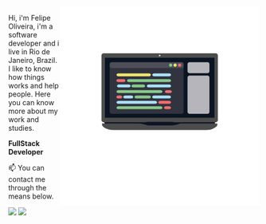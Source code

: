 <!--### Hi there 👋


**felipe-b-oliveira/felipe-b-oliveira** is a ✨ _special_ ✨ repository because its `README.md` (this file) appears on your GitHub profile.

Here are some ideas to get you started:

- 🔭 I’m currently working on ...
- 🌱 I’m currently learning ...
- 👯 I’m looking to collaborate on ...
- 🤔 I’m looking for help with ...
- 💬 Ask me about ...
- 📫 How to reach me: ...
- 😄 Pronouns: ...
- ⚡ Fun fact: ...
-->

<img src="https://raw.githubusercontent.com/felipe-b-oliveira/felipe-b-oliveira/master/image/Laptop%20Icon-03.png" min-width="400px" max-width="400px" width="400px" align="right" alt="Notebook">

<p align="left">
	Hi, i'm Felipe Oliveira, i'm a software developer and i live in Rio de Janeiro, Brazil. I like to know how things works and help people. Here you can know more about my work and studies.
</p>

<p align="left">
  <strong>FullStack Developer</strong>
</p>

<p align="left">
📫  You can contact me through the means below.
</p>

<p align="left">
<a href="mailto:felipe.boliveira@outlook.com" alt="Gmail">
<img src="https://img.shields.io/badge/-felipe.boliveira@outlook.com-0078D4?style=flat-square&labelColor=0078D4&logo=gmail&logoColor=white&link=felipe.boliveira@outlook.com"/></a>
  
<a href="https://www.linkedin.com/in/felipe-oliveira-417376100/" alt="Linkedin">
<img src="https://img.shields.io/badge/-Felipe%20Oliveira-blue?style=flat-square&logo=Linkedin&logoColor=white&link=https://www.linkedin.com/in/felipe-oliveira-417376100/" /></a>
 </p>
